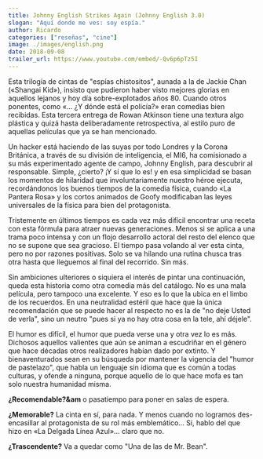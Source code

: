 ```yaml
--- 
title: Johnny English Strikes Again (Johnny English 3.0)
slogan: "Aquí donde me ves: soy espía."
author: Ricardo
categories: ["reseñas", "cine"]
image: ./images/english.png
date: 2018-09-08
trailer_url: https://www.youtube.com/embed/-Qv6p6pTz5I
---
```


Esta trilogía de cintas de "espías chistositos", aunada a la de Jackie Chan («Shangai Kid»), insisto que pudieron haber visto mejores glorias en aquellos lejanos y hoy día sobre-explotados años 80. Cuando otros ponentes, como «... ¿Y dónde está el policía?» eran comedias bien recibidas. Esta tercera entrega de Rowan Atkinson tiene una textura algo plástica y quizá hasta deliberadamente retrospectiva, al estilo puro de aquellas películas que ya se han mencionado.

Un hacker está haciendo de las suyas por todo Londres y la Corona Británica, a través de su división de inteligencia, el MI6, ha comisionado a su más experimentado agente de campo, Johnny English, para descubrir al responsable. Simple, ¿cierto? ¡Y sí que lo es! y en esa simplicidad se basan los momentos de hilaridad que involuntariamente nuestro héroe ejecuta, recordándonos los buenos tiempos de la comedia física, cuando «La Pantera Rosa» y los cortos animados de Goofy modificaban las leyes universales de la física para bien del protagonista.

Tristemente en últimos tiempos es cada vez más difícil encontrar una receta con esta fórmula para atraer nuevas generaciones. Menos si se aplica a una trama poco intensa y con un flojo desarrollo actoral del resto del elenco que no se supone que sea gracioso. El tiempo pasa volando al ver esta cinta, pero no por razones positivas. Solo se va hilando una rutina chusca tras otra hasta que lleguemos al final del recorrido. Sin más.

Sin ambiciones ulteriores o siquiera el interés de pintar una continuación, queda esta historia como otra comedia más del catálogo. No es una mala película, pero tampoco una excelente. Y eso es lo que la ubica en el limbo de los recuerdos. En una neutralidad estéril que hace que la única recomendación que se puede hacer al respecto no es la de "no deje Usted de verla", sino un neutro "pues si ya no hay otra cosa en la tele, ahí déjele".

El humor es difícil, el humor que pueda verse una y otra vez lo es más. Dichosos aquellos valientes que aún se animan a escudriñar en el género que hace décadas otros realizadores habían dado por extinto. Y bienaventurados sean en su búsqueda por mantener la vigencia del "humor de pastelazo", que habla un lenguaje sin idioma que es común a todas culturas, y ofende a ninguna, porque aquello de lo que hace mofa es tan solo nuestra humanidad misma.


**¿Recomendable?&am** o pasatiempo para poner en salas de espera.


**¿Memorable?** La cinta en sí, para nada. Y menos cuando no logramos des-encasillar al
protagonista de su rol más emblemático... Sí, hablo del que hizo en «La Delgada Línea Azul»... claro que no.


**¿Trascendente?** Va a quedar como "Una de las de Mr. Bean".
